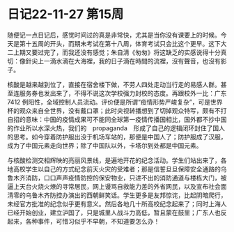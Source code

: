# 日记22-11-27 第15周
随便记一点日记后，感觉时间过的真是非常快，尤其是当你没有课要上的时候。今天是第十五周的开头，而期末考试在第十八周，体育考试只会比这个更早。这下大二上期又要过完了，而我还没有感觉；朱自清《匆匆》将这缺乏的实感说得十分真切：像針尖上一滴水滴在大海裡，我的日子滴在時間的流裡，沒有聲音，也沒有影子。

核酸是越来越到位了，直接在宿舍楼下做，不劳人四处走动当行走的易感人群。甚至连服务券也发出来了，不得不说这次学校强力封校的态度。再跟校外一比：广东 7412 例阳性，全域控制人员流动。评价便是所谓“疫情形势严峻复杂”，可是世界杯的观众来自全世界，没有戴口罩；此时央视转播想到了切掉观众特写，颇有不打自招的意味：中国的疫情成果可不能同全球第一疫情传播国相比，国外都不抄中国的作业所以水深火热，我们的　propaganda　形成了自己的逻辑闭环封住了国人的思考。如今穿着防护服出没于机场车站的，那便是中国人了；防护服成了汉服，成为了中国元素走向世界；除了中国队以外，卡塔尔到处都是中国元素。

与核酸检测交相辉映的亮丽风景线，是遍地开花的纪念活动。学生们站出来了，各地高校学生以自己的方式纪念前天火灾的受难者；那是信誓旦旦保障安全通路的乌鲁木齐消防，口口声声疫情防控的保安物业，只进不出的消防通道与楼栋大门，被逼上天台火烧火燎的寻常居民，网上谩骂自救能力差的外省网民，以及宣布社会面清零的乌鲁木齐防控办演出的西朝鲜笑话。学生更多是友邦惊诧，比起阴暗爬行，未经官方批准的纪念似乎更有意义。然后各地几十所高校纪念起来了；同时上海人已经开始创业，建立沪国了，只是城里人战斗力高低，暂且蒙在鼓里；广东人也反起来，各种事件，可惜习似乎不早朝，不知道要怎么办！